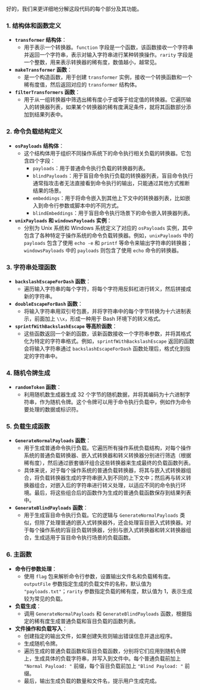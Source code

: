 好的，我们来更详细地分解这段代码的每个部分及其功能。

### 1. 结构体和函数定义
- **`transformer` 结构体**：
    - 用于表示一个转换器。`function` 字段是一个函数，该函数接收一个字符串并返回一个字符串，表示对输入字符串进行某种转换操作。`rarity` 字段是一个整数，用来表示转换器的稀有度，数值越小，越常见。
- **`makeTransformer` 函数**：
    - 是一个构造函数，用于创建 `transformer` 实例，接收一个转换函数和一个稀有度值，然后返回对应的 `transformer` 结构体。
- **`filterTransformers` 函数**：
    - 用于从一组转换器中筛选出稀有度小于或等于给定值的转换器。它遍历输入的转换器列表，如果某个转换器的稀有度满足条件，就将其函数部分添加到结果列表中。

### 2. 命令负载结构定义
- **`osPayloads` 结构体**：
    - 这个结构体用于组织不同操作系统下的命令执行相关负载的转换器。它包含四个字段：
        - `payloads`：用于普通命令执行负载的转换器列表。
        - `blindPayloads`：用于盲目命令执行负载的转换器列表，盲目命令执行通常指攻击者无法直接看到命令执行的输出，只能通过其他方式推断结果的场景。
        - `embeddings`：用于将命令嵌入到其他上下文中的转换器列表，比如嵌入到命令行参数或脚本中的不同方式。
        - `blindEmbeddings`：用于盲目命令执行场景下的命令嵌入转换器列表。
- **`unixPayloads` 和 `windowsPayloads` 实例**：
    - 分别为 Unix 系统和 Windows 系统定义了对应的 `osPayloads` 实例，其中包含了各种特定于操作系统的命令负载转换器。例如，`unixPayloads` 中的 `payloads` 包含了使用 `echo -e` 和 `printf` 等命令来输出字符串的转换器；`windowsPayloads` 中的 `payloads` 则包含了使用 `echo` 命令的转换器。

### 3. 字符串处理函数
- **`backslashEscapeForDash` 函数**：
    - 遍历输入字符串的每个字符，将每个字符用反斜杠进行转义，然后拼接成新的字符串。
- **`doubleEscapeForBash` 函数**：
    - 将输入字符串用双引号包裹，并将字符串中的每个字节转换为十六进制表示，前面加上 `\\x`，形成一种用于 Bash 环境下的转义格式。
- **`sprintfWithBackslashEscape` 等高阶函数**：
    - 这些函数返回一个新的函数，该新函数接收一个字符串参数，并将其格式化为特定的字符串格式。例如，`sprintfWithBackslashEscape` 返回的函数会将输入字符串通过 `backslashEscapeForDash` 函数处理后，格式化到指定的字符串中。

### 4. 随机令牌生成
- **`randomToken` 函数**：
    - 利用随机数生成器生成 32 个字节的随机数据，并将其编码为十六进制字符串，作为随机令牌。这个令牌可以用于命令执行负载中，例如作为命令要处理的数据或标识符。

### 5. 负载生成函数
- **`GenerateNormalPayloads` 函数**：
    - 用于生成普通命令执行负载。它遍历所有操作系统负载结构，对每个操作系统的普通负载转换器、嵌入式转换器和转义转换器分别进行筛选（根据稀有度），然后通过嵌套循环组合这些转换器来生成最终的负载函数列表。
    - 具体来说，对于每个操作系统的普通负载转换器，将其与嵌入式转换器组合，将负载转换器生成的字符串嵌入到不同的上下文中；然后再与转义转换器组合，对嵌入后的字符串进行转义处理，以适应不同的命令执行环境。最后，将这些组合后的函数作为生成的普通负载函数保存到结果列表中。
- **`GenerateBlindPayloads` 函数**：
    - 用于生成盲目命令执行负载。它的逻辑与 `GenerateNormalPayloads` 类似，但除了处理普通的嵌入式转换器外，还会处理盲目嵌入式转换器。对于每个操作系统的盲目负载转换器，分别与嵌入式转换器和转义转换器组合，生成适用于盲目命令执行场景的负载函数。

### 6. 主函数
- **命令行参数处理**：
    - 使用 `flag` 包来解析命令行参数，设置输出文件名和负载稀有度。`outputFile` 参数指定生成的负载文件的名称，默认值为 `"payloads.txt"`；`rarity` 参数指定负载的稀有度，默认值为 1，表示生成较为常见的负载。
- **负载生成**：
    - 调用 `GenerateNormalPayloads` 和 `GenerateBlindPayloads` 函数，根据指定的稀有度生成普通负载和盲目负载的函数列表。
- **文件操作和负载写入**：
    - 创建指定的输出文件，如果创建失败则输出错误信息并退出程序。
    - 生成随机令牌。
    - 遍历生成的普通负载函数和盲目负载函数，分别将它们应用到随机令牌上，生成具体的负载字符串，并写入到文件中。每个普通负载前加上 `"Normal Payload: "` 前缀，每个盲目负载前加上 `"Blind Payload: "` 前缀。
    - 最后，输出生成负载的数量和文件名，提示用户生成完成。
